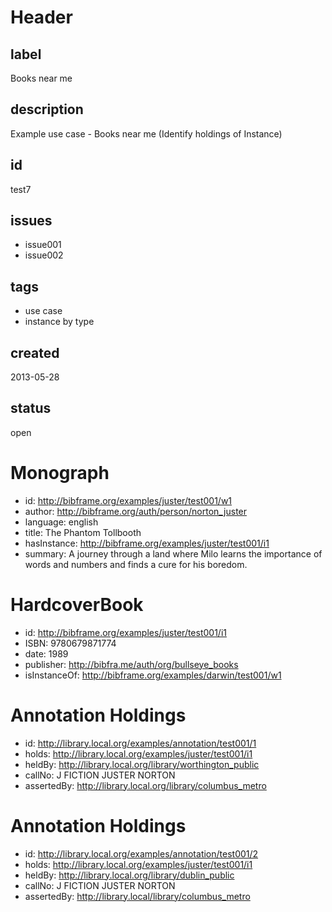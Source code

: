 # Header

## label

Books near me

## description

Example use case - Books near me (Identify holdings of Instance)

## id

test7

## issues

* issue001
* issue002

## tags

* use case
* instance by type

## created

2013-05-28

## status

open

# Monograph

* id: http://bibframe.org/examples/juster/test001/w1
* author: <http://bibframe.org/auth/person/norton_juster>
* language: english
* title: The Phantom Tollbooth
* hasInstance: http://bibframe.org/examples/juster/test001/i1
* summary:  A journey through a land where Milo learns the importance of words and numbers and finds a cure for his boredom.


# HardcoverBook

* id: http://bibframe.org/examples/juster/test001/i1
* ISBN: 9780679871774
* date: 1989
* publisher: http://bibfra.me/auth/org/bullseye_books
* isInstanceOf: http://bibframe.org/examples/darwin/test001/w1

# Annotation Holdings

* id: http://library.local.org/examples/annotation/test001/1
* holds: http://library.local.org/examples/juster/test001/i1
* heldBy: http://library.local.org/library/worthington_public
* callNo: J FICTION JUSTER NORTON
* assertedBy: http://library.local.org/library/columbus_metro
 
# Annotation Holdings

* id: http://library.local.org/examples/annotation/test001/2
* holds: http://library.local.org/examples/juster/test001/i1
* heldBy: http://library.local.org/library/dublin_public
* callNo: J FICTION JUSTER NORTON
* assertedBy: http://library.local/library/columbus_metro



